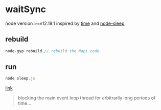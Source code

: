 # waitSync

node version >=v12.18.1
inspired by [time](https://github.com/nodejs/node/pull/30784) and [node-sleep](https://github.com/erikdubbelboer/node-sleep)

## rebuild 
```c++
node-gyp rebuild // rebuild the Napi code.
```
## run
```js
node sleep.js
```
[link](https://github.com/nodejs/node/pull/30784#issuecomment-561735418)
> blocking the main event loop thread for arbitrarily long periods of time...

